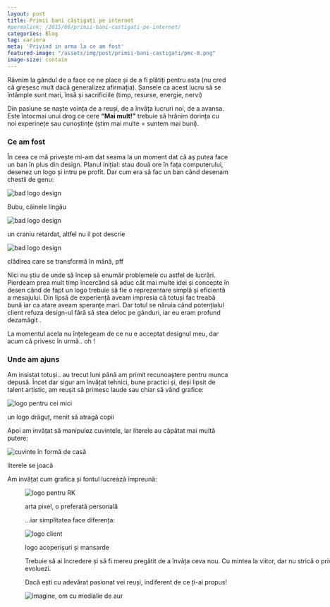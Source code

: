 ```yaml
---
layout: post
title: Primii bani câștigați pe internet
#permalink: /2015/06/primii-bani-castigati-pe-internet/
categories: Blog
tag: cariera
meta: 'Privind in urma la ce am fost'
featured-image: "/assets/img/post/primii-bani-castigati/pmc-8.png"
image-size: contain
---
```

Râvnim la gândul de a face ce ne place și de a fi plătiți pentru asta (nu cred că greșesc mult dacă generalizez afirmația). Șansele ca acest lucru să se întâmple sunt mari, însă și sacrificiile (timp, resurse, energie, nervi)  

Din pasiune se naște voința de a reuși, de a învăța lucruri noi, de a avansa. Este întocmai unui drog ce cere __&#8220;Mai mult!&#8221;__ trebuie să hrănim dorința cu noi experinețe sau cunoștințe (știm mai multe = suntem mai buni).
<!--more-->

### Ce am fost
În ceea ce mă privește mi-am dat seama la un moment dat că aș putea face un ban în plus din design. Planul inițial: stau două ore în fața computerului, desenez un logo și intru pe profit. Dar cum era să fac un ban când desenam chestii de genu:


<img class="post-image" src="{{ site.baseurl }}/assets/img/post/primii-bani-castigati/pmc-1.jpg" alt="bad logo design"/>

<span class="img-alt"> Bubu, câinele lingău </span>


<img class="post-image" src="{{ site.baseurl }}/assets/img/post/primii-bani-castigati/pmc-2.png" alt="bad logo design"/>

<span class="img-alt"> un craniu retardat, altfel nu il pot descrie </span>

<img class="post-image" src="{{ site.baseurl }}/assets/img/post/primii-bani-castigati/pmc-3.jpg" alt="bad logo design"/>

<span class="img-alt"> clădirea care se transformă în mână, pff </span>

Nici nu știu de unde să încep să enumăr problemele cu astfel de lucrări. Pierdeam prea mult timp încercând să aduc cât mai multe idei și concepte în desen când de fapt un logo trebuie să fie o reprezentare simplă și eficientă a mesajului. Din lipsă de experiență aveam impresia că totuși fac treabă bună iar ca atare aveam speranțe mari. Dar totul se năruia când potențialul client refuza design-ul fără să stea deloc pe gânduri, iar eu eram profund dezamăgit .

La momentul acela nu înțelegeam de ce nu e acceptat designul meu, dar acum că privesc în urmă.. oh !

### Unde am ajuns
Am insistat totuși.. au trecut luni până am primit recunoaștere pentru munca depusă. Încet dar sigur am învățat tehnici, bune practici și, deși lipsit de talent artistic, am reușit să primesc laude sau chiar să vând grafice:


<img class="post-image" src="{{ site.baseurl }}/assets/img/post/primii-bani-castigati/pmc-4.png" alt="logo pentru cei mici" />

<span class="img-alt"> un logo drăguț, menit să atragă copii </span>


Apoi am invățat să manipulez cuvintele, iar literele au căpătat mai multă putere:

<img class="post-image" src="{{ site.baseurl }}/assets/img/post/primii-bani-castigati/pmc-5.jpg" alt="cuvinte în formă de casă"/>

<span class="img-alt"> literele se joacă </span>


Am invățat cum grafica și fontul lucrează împreună:<figure id="attachment_125" style="width: 900px;" class="wp-caption aligncenter">

<img class="post-image" src="{{ site.baseurl }}/assets/img/post/primii-bani-castigati/pmc-6.jpg" alt="logo pentru RK" />

<span class="img-alt"> arta pixel, o preferată personală </span>


...iar simplitatea face diferența:

<img class="post-image" src="{{ site.baseurl }}/assets/img/post/primii-bani-castigati/pmc-7.png" alt="logo client"/>

<span class="img-alt"> logo acoperișuri și mansarde </span>

Trebuie să ai încredere și să fi mereu pregătit de a învăța ceva nou. Cu mintea la viitor, dar nu strică o privire în trecut: așa o să vezi cum evoluezi.

Dacă ești cu adevărat pasionat vei reuși, indiferent de ce ți-ai propus!

<img class="post-image" src="{{ site.baseurl }}/assets/img/post/primii-bani-castigati/pmc-8.png" alt="imagine, om cu medialie de aur"/>

